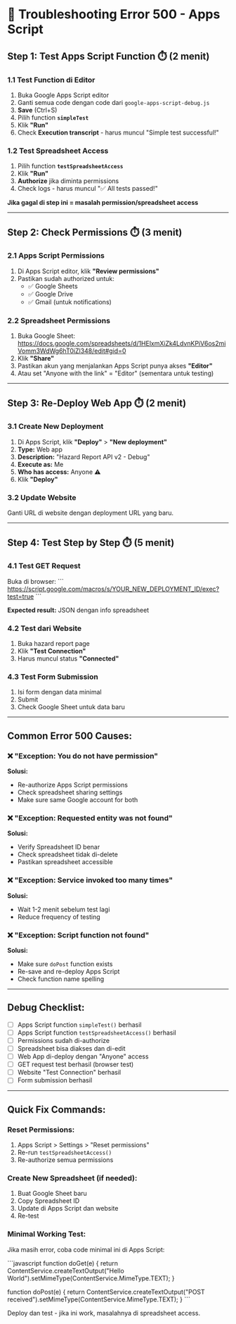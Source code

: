 # 🚨 Troubleshooting Error 500 - Apps Script

## **Step 1: Test Apps Script Function** ⏱️ (2 menit)

### **1.1 Test Function di Editor**
1. Buka Google Apps Script editor
2. Ganti semua code dengan code dari `google-apps-script-debug.js`
3. **Save** (Ctrl+S)
4. Pilih function **`simpleTest`**
5. Klik **"Run"** 
6. Check **Execution transcript** - harus muncul "Simple test successful!"

### **1.2 Test Spreadsheet Access**
1. Pilih function **`testSpreadsheetAccess`**
2. Klik **"Run"**
3. **Authorize** jika diminta permissions
4. Check logs - harus muncul "✅ All tests passed!"

**Jika gagal di step ini = masalah permission/spreadsheet access**

---

## **Step 2: Check Permissions** ⏱️ (3 menit)

### **2.1 Apps Script Permissions**
1. Di Apps Script editor, klik **"Review permissions"**
2. Pastikan sudah authorized untuk:
   - ✅ Google Sheets
   - ✅ Google Drive  
   - ✅ Gmail (untuk notifications)

### **2.2 Spreadsheet Permissions**
1. Buka Google Sheet: https://docs.google.com/spreadsheets/d/1HElxmXiZk4LdvnKPiV6os2miVomm3WdWg6hT0iZl348/edit#gid=0
2. Klik **"Share"**
3. Pastikan akun yang menjalankan Apps Script punya akses **"Editor"**
4. Atau set "Anyone with the link" = "Editor" (sementara untuk testing)

---

## **Step 3: Re-Deploy Web App** ⏱️ (2 menit)

### **3.1 Create New Deployment**
1. Di Apps Script, klik **"Deploy"** > **"New deployment"**
2. **Type:** Web app
3. **Description:** "Hazard Report API v2 - Debug"
4. **Execute as:** Me
5. **Who has access:** Anyone ⚠️
6. Klik **"Deploy"**

### **3.2 Update Website**
Ganti URL di website dengan deployment URL yang baru.

---

## **Step 4: Test Step by Step** ⏱️ (5 menit)

### **4.1 Test GET Request**
Buka di browser:
\`\`\`
https://script.google.com/macros/s/YOUR_NEW_DEPLOYMENT_ID/exec?test=true
\`\`\`

**Expected result:** JSON dengan info spreadsheet

### **4.2 Test dari Website**
1. Buka hazard report page
2. Klik **"Test Connection"**
3. Harus muncul status **"Connected"**

### **4.3 Test Form Submission**
1. Isi form dengan data minimal
2. Submit
3. Check Google Sheet untuk data baru

---

## **Common Error 500 Causes:**

### **❌ "Exception: You do not have permission"**
**Solusi:**
- Re-authorize Apps Script permissions
- Check spreadsheet sharing settings
- Make sure same Google account for both

### **❌ "Exception: Requested entity was not found"**
**Solusi:**
- Verify Spreadsheet ID benar
- Check spreadsheet tidak di-delete
- Pastikan spreadsheet accessible

### **❌ "Exception: Service invoked too many times"**
**Solusi:**
- Wait 1-2 menit sebelum test lagi
- Reduce frequency of testing

### **❌ "Exception: Script function not found"**
**Solusi:**
- Make sure `doPost` function exists
- Re-save and re-deploy Apps Script
- Check function name spelling

---

## **Debug Checklist:**

- [ ] Apps Script function `simpleTest()` berhasil
- [ ] Apps Script function `testSpreadsheetAccess()` berhasil  
- [ ] Permissions sudah di-authorize
- [ ] Spreadsheet bisa diakses dan di-edit
- [ ] Web App di-deploy dengan "Anyone" access
- [ ] GET request test berhasil (browser test)
- [ ] Website "Test Connection" berhasil
- [ ] Form submission berhasil

---

## **Quick Fix Commands:**

### **Reset Permissions:**
1. Apps Script > Settings > "Reset permissions"
2. Re-run `testSpreadsheetAccess()`
3. Re-authorize semua permissions

### **Create New Spreadsheet (if needed):**
1. Buat Google Sheet baru
2. Copy Spreadsheet ID
3. Update di Apps Script dan website
4. Re-test

### **Minimal Working Test:**
Jika masih error, coba code minimal ini di Apps Script:

\`\`\`javascript
function doGet(e) {
  return ContentService.createTextOutput("Hello World").setMimeType(ContentService.MimeType.TEXT);
}

function doPost(e) {
  return ContentService.createTextOutput("POST received").setMimeType(ContentService.MimeType.TEXT);
}
\`\`\`

Deploy dan test - jika ini work, masalahnya di spreadsheet access.
